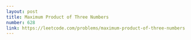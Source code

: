 ```yaml
---
layout: post
title: Maximum Product of Three Numbers
number: 628
link: https://leetcode.com/problems/maximum-product-of-three-numbers
---
```


